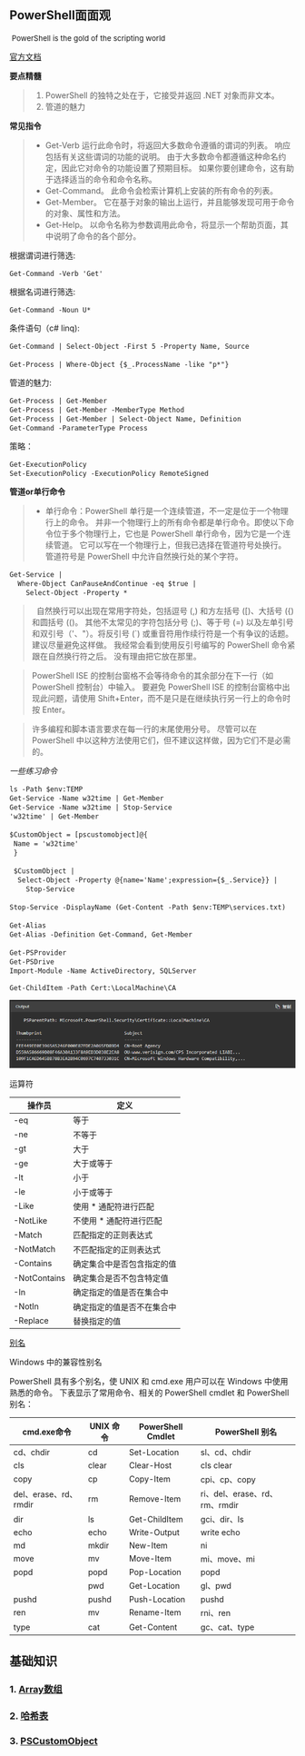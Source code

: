 ## PowerShell面面观 

&nbsp;<font size=2>PowerShell is the gold of the scripting world</font>

[官方文档](https://learn.microsoft.com/zh-cn/powershell/scripting)

**要点精髓**

> 1. PowerShell 的独特之处在于，它接受并返回 .NET 对象而非文本。
> 2. 管道的魅力


**常见指令**

> - Get-Verb 运行此命令时，将返回大多数命令遵循的谓词的列表。 响应包括有关这些谓词的功能的说明。 由于大多数命令都遵循这种命名约定，因此它对命令的功能设置了预期目标。 如果你要创建命令，这有助于选择适当的命令和命令名称。
> - Get-Command。 此命令会检索计算机上安装的所有命令的列表。
> - Get-Member。 它在基于对象的输出上运行，并且能够发现可用于命令的对象、属性和方法。
> - Get-Help。 以命令名称为参数调用此命令，将显示一个帮助页面，其中说明了命令的各个部分。

根据谓词进行筛选:

```
Get-Command -Verb 'Get'
```

根据名词进行筛选:

```
Get-Command -Noun U*
```

条件语句（c# linq):

```
Get-Command | Select-Object -First 5 -Property Name, Source

Get-Process | Where-Object {$_.ProcessName -like "p*"}
```

管道的魅力:

```
Get-Process | Get-Member
Get-Process | Get-Member -MemberType Method
Get-Process | Get-Member | Select-Object Name, Definition
Get-Command -ParameterType Process
```

策略：

```
Get-ExecutionPolicy
Set-ExecutionPolicy -ExecutionPolicy RemoteSigned
```

**管道or单行命令**

> - 单行命令：PowerShell 单行是一个连续管道，不一定是位于一个物理行上的命令。 并非一个物理行上的所有命令都是单行命令。即使以下命令位于多个物理行上，它也是 PowerShell 单行命令，因为它是一个连续管道。 它可以写在一个物理行上，但我已选择在管道符号处换行。 管道符号是 PowerShell 中允许自然换行处的某个字符。

```
Get-Service |
  Where-Object CanPauseAndContinue -eq $true |
    Select-Object -Property *
```
>  &nbsp; 自然换行可以出现在常用字符处，包括逗号 (,) 和方左括号 ([)、大括号 ({) 和圆括号 (()。 其他不太常见的字符包括分号 (;)、等于号 (=) 以及左单引号和双引号（'、"）。将反引号 (`) 或重音符用作续行符是一个有争议的话题。 建议尽量避免这样做。 我经常会看到使用反引号编写的 PowerShell 命令紧跟在自然换行符之后。 没有理由把它放在那里。

>  PowerShell ISE 的控制台窗格不会等待命令的其余部分在下一行（如 PowerShell 控制台）中输入。 要避免 PowerShell ISE 的控制台窗格中出现此问题，请使用 Shift+Enter，而不是只是在继续执行另一行上的命令时按 Enter。

> 许多编程和脚本语言要求在每一行的末尾使用分号。 尽管可以在 PowerShell 中以这种方法使用它们，但不建议这样做，因为它们不是必需的。

*一些练习命令*

```
ls -Path $env:TEMP
Get-Service -Name w32time | Get-Member
Get-Service -Name w32time | Stop-Service
'w32time' | Get-Member

$CustomObject = [pscustomobject]@{
 Name = 'w32time'
 }

 $CustomObject |
  Select-Object -Property @{name='Name';expression={$_.Service}} |
    Stop-Service

Stop-Service -DisplayName (Get-Content -Path $env:TEMP\services.txt)

Get-Alias
Get-Alias -Definition Get-Command, Get-Member

Get-PSProvider
Get-PSDrive
Import-Module -Name ActiveDirectory, SQLServer

```

```
Get-ChildItem -Path Cert:\LocalMachine\CA
```

![Alt text](SourceImages/image.png)

运算符

操作员|	定义
---|---
-eq	|等于
-ne	|不等于
-gt	|大于
-ge	|大于或等于
-lt	|小于
-le	|小于或等于
-Like	|使用 * 通配符进行匹配
-NotLike	|不使用 * 通配符进行匹配
-Match	|匹配指定的正则表达式
-NotMatch	|不匹配指定的正则表达式
-Contains	|确定集合中是否包含指定的值
-NotContains	|确定集合是否不包含特定值
-In	|确定指定的值是否在集合中
-NotIn	|确定指定的值是否不在集合中
-Replace	|替换指定的值

[别名](Alias.md)

Windows 中的兼容性别名

PowerShell 具有多个别名，使 UNIX 和 cmd.exe 用户可以在 Windows 中使用熟悉的命令。 下表显示了常用命令、相关的 PowerShell cmdlet 和 PowerShell 别名：

cmd.exe命令|	UNIX 命令	|PowerShell Cmdlet	|PowerShell 别名
---|---|---|---
cd、chdir|	cd	|Set-Location	|sl、cd、chdir
cls	|clear	|Clear-Host	|cls clear
copy|	cp|	Copy-Item	|cpi、cp、copy
del、erase、rd、rmdir|	rm|	Remove-Item	|ri、del、erase、rd、rm、rmdir
dir	|ls|	Get-ChildItem	|gci、dir、ls
echo|	echo|	Write-Output|	write echo
md|	mkdir	|New-Item	|ni
move|	mv|	Move-Item	|mi、move、mi
popd|	popd|	Pop-Location	|popd
||pwd	|Get-Location	|gl、pwd
pushd	|pushd	|Push-Location|	pushd
ren	|mv	|Rename-Item	|rni、ren
type|	cat|	Get-Content	|gc、cat、type


## 基础知识

### 1. [Array数组](Array.md)

### 2. [哈希表](Hashtable.md)

### 3. [PSCustomObject](PSCustomObject%20.md)